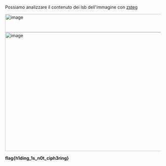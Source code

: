 Possiamo analizzare il contenuto dei lsb dell'immagine con [zsteg](https://github.com/zed-0xff/zsteg)

<img width="610" height="59" alt="image" src="https://github.com/user-attachments/assets/fc5f78a3-a6a5-490a-9829-f25d12ca44b2" />

<img width="1029" height="385" alt="image" src="https://github.com/user-attachments/assets/2c1aac5c-2f6c-41df-b04d-d7acc84cfa9d" />

**flag{h1ding_1s_n0t_ciph3ring}**
